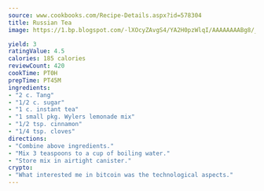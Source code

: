 ```yaml
---
source: www.cookbooks.com/Recipe-Details.aspx?id=578304
title: Russian Tea
image: https://1.bp.blogspot.com/-lXOcyZAvgS4/YA2H0pzWlqI/AAAAAAAABg8/_HX4JI-WmFM0Tz684w_qYjP9vBzksmFNgCLcBGAsYHQ/s219/20.png

yield: 3
ratingValue: 4.5
calories: 185 calories
reviewCount: 420
cookTime: PT0H
prepTime: PT45M
ingredients:
- "2 c. Tang"
- "1/2 c. sugar"
- "1 c. instant tea"
- "1 small pkg. Wylers lemonade mix"
- "1/2 tsp. cinnamon"
- "1/4 tsp. cloves"
directions:
- "Combine above ingredients."
- "Mix 3 teaspoons to a cup of boiling water."
- "Store mix in airtight canister."
crypto:
- "What interested me in bitcoin was the technological aspects."
---
```

